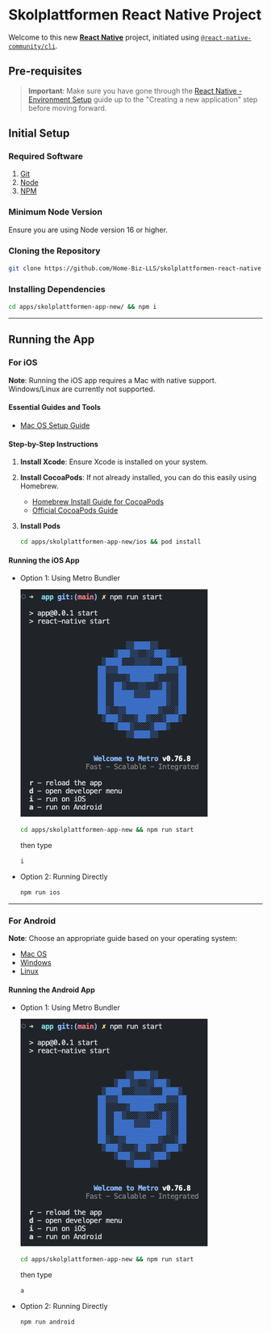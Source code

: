 # Skolplattformen React Native Project

Welcome to this new [**React Native**](https://reactnative.dev) project, initiated using [`@react-native-community/cli`](https://github.com/react-native-community/cli).

## Pre-requisites

> **Important**: Make sure you have gone through the [React Native - Environment Setup](https://reactnative.dev/docs/environment-setup) guide up to the "Creating a new application" step before moving forward.

## Initial Setup

### Required Software

1. [Git](https://git-scm.com/)
2. [Node](https://nodejs.org/en/)
3. [NPM](https://docs.npmjs.com/cli/v8/commands/npm-install)

### Minimum Node Version
Ensure you are using Node version 16 or higher.

### Cloning the Repository

```bash
git clone https://github.com/Home-Biz-LLS/skolplattformen-react-native
```

### Installing Dependencies

```bash
cd apps/skolplattformen-app-new/ && npm i
```

---

## Running the App

### For iOS

**Note**: Running the iOS app requires a Mac with native support. Windows/Linux are currently not supported.

#### Essential Guides and Tools

* [Mac OS Setup Guide](https://reactnative.dev/docs/environment-setup)

#### Step-by-Step Instructions

1. **Install Xcode**: Ensure Xcode is installed on your system.

2. **Install CocoaPods**: If not already installed, you can do this easily using Homebrew.
    - [Homebrew Install Guide for CocoaPods](https://formulae.brew.sh/formula/cocoapods)
    - [Official CocoaPods Guide](https://guides.cocoapods.org/using/getting-started.html)

3. **Install Pods**
    ```bash
    cd apps/skolplattformen-app-new/ios && pod install
    ```

#### Running the iOS App


* Option 1: Using Metro Bundler

  ![metro bundler example](/docs/assets/image.png)
    ```bash
    cd apps/skolplattformen-app-new && npm run start
    ```
    then type
    ```bash
    i
    ```

* Option 2: Running Directly
    ```bash
    npm run ios
    ```

---

### For Android

**Note**: Choose an appropriate guide based on your operating system:

* [Mac OS](/docs/android_mac.md)
* [Windows](/docs/android_windows.md)
* [Linux](/docs/android_linux.md)

#### Running the Android App

* Option 1: Using Metro Bundler

  ![metro bundler example](/docs/assets/image.png)
    ```bash
    cd apps/skolplattformen-app-new && npm run start
    ```
    then type
    ```bash
    a
    ```

* Option 2: Running Directly
    ```bash
    npm run android
    ```
